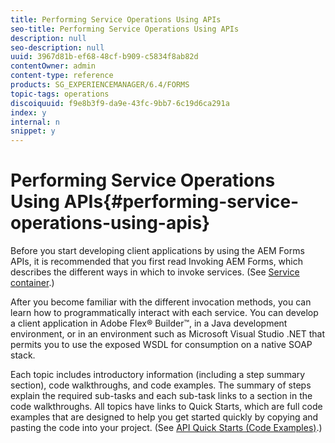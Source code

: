 ```yaml
---
title: Performing Service Operations Using APIs
seo-title: Performing Service Operations Using APIs
description: null
seo-description: null
uuid: 3967d81b-ef68-48cf-b909-c5834f8ab82d
contentOwner: admin
content-type: reference
products: SG_EXPERIENCEMANAGER/6.4/FORMS
topic-tags: operations
discoiquuid: f9e8b3f9-da9e-43fc-9bb7-6c19d6ca291a
index: y
internal: n
snippet: y
---
```


# Performing Service Operations Using APIs{#performing-service-operations-using-apis}

Before you start developing client applications by using the AEM Forms APIs, it is recommended that you first read Invoking AEM Forms, which describes the different ways in which to invoke services. (See [Service container](/programming-with-aem-forms/service-container#service_container).)

After you become familiar with the different invocation methods, you can learn how to programmatically interact with each service. You can develop a client application in Adobe Flex® Builder™, in a Java development environment, or in an environment such as Microsoft Visual Studio .NET that permits you to use the exposed WSDL for consumption on a native SOAP stack.

Each topic includes introductory information (including a step summary section), code walkthroughs, and code examples. The summary of steps explain the required sub-tasks and each sub-task links to a section in the code walkthroughs. All topics have links to Quick Starts, which are full code examples that are designed to help you get started quickly by copying and pasting the code into your project. (See [API Quick Starts (Code Examples)](/programming-with-aem-forms/#java_api_soap_quick_start_code_examples).)
